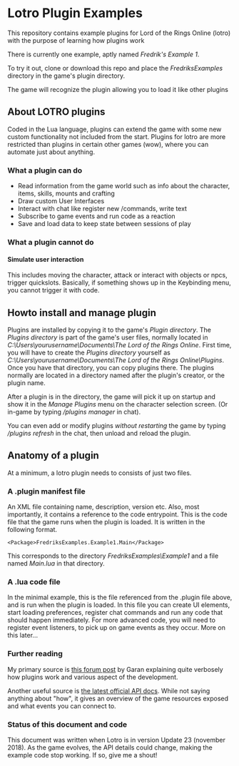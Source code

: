 # Lotro Plugin Examples

This repository contains example plugins for Lord of the Rings Online (lotro) with the purpose of learning how plugins work

There is currently one example, aptly named *Fredrik's Example 1*.

To try it out, clone or download this repo and place the *FredriksExamples* directory in the game's plugin directory.

The game will recognize the plugin allowing you to load it like other plugins

## About LOTRO plugins

Coded in the Lua language, plugins can extend the game with some new custom functionality not included from the start.
Plugins for lotro are more restricted than plugins in certain other games (wow), where you can automate just about anything.

### What a plugin can do 

* Read information from the game world such as info about the character, items, skills, mounts and crafting
* Draw custom User Interfaces
* Interact with chat like register new /commands, write text
* Subscribe to game events and run code as a reaction
* Save and load data to keep state between sessions of play

### What a plugin cannot do

#### Simulate user interaction

This includes moving the character, attack or interact with objects or npcs, trigger quickslots.
Basically, if something shows up in the Keybinding menu, you cannot trigger it with code.


## Howto install and manage plugin

Plugins are installed by copying it to the game's *Plugin directory*. The *Plugins directory* is part of the game's user files, normally located in *C:\Users\yourusername\Documents\The Lord of the Rings Online*. First time, you will have to create the *Plugins directory* yourself as *C:\Users\yourusername\Documents\The Lord of the Rings Online\Plugins*.
Once you have that directory, you can copy plugins there. The plugins normally are located in a directory named after the plugin's creator, or the plugin name.

After a plugin is in the directory, the game will pick it up on startup and show it in the *Manage Plugins* menu on the character selection screen. (Or in-game by typing */plugins manager* in chat).

You can even add or modify plugins *without restarting* the game by typing */plugins refresh* in the chat, then unload and reload the plugin.


## Anatomy of a plugin

At a minimum, a lotro plugin needs to consists of just two files.

### A .plugin manifest file

An XML file containing name, description, version etc. 
Also, most importantly, it contains a reference to the code entrypoint. This is the code file that the game runs when the plugin is loaded.
It is written in the following format.

	<Package>FredriksExamples.Example1.Main</Package>

This corresponds to the directory *FredriksExamples\Example1* and a file named *Main.lua* in that directory.


### A .lua code file

In the minimal example, this is the file referenced from the .plugin file above, and is run when the plugin is loaded.
In this file you can create UI elements, start loading preferences, register chat commands and run any code that should happen immediately.
For more advanced code, you will need to register event listeners, to pick up on game events as they occur. More on this later...

### Further reading

My primary source is [this forum post](https://www.lotro.com/forums/showthread.php?428196-Writing-LoTRO-Lua-Plugins-for-Noobs) by Garan explaining quite verbosely how plugins work and various aspect of the development.

Another useful source is [the latest official API docs](https://www.lotrointerface.com/downloads/info997-UpdatedLuaDocumentation.html). While not saying anything about "how", it gives an overview of the game resources exposed and what events you can connect to.

### Status of this document and code

This document was written when Lotro is in version Update 23 (november 2018). As the game evolves, the API details could change, making the example code stop working. If so, give me a shout!
